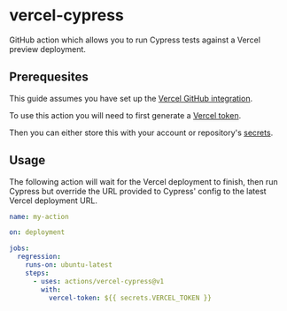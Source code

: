 # vercel-cypress

GitHub action which allows you to run Cypress tests against a Vercel preview deployment.

## Prerequesites

This guide assumes you have set up the [Vercel GitHub integration](https://vercel.com/docs/concepts/git/vercel-for-github).

To use this action you will need to first generate a [Vercel token](https://vercel.com/account/tokens).

Then you can either store this with your account or repository's [secrets](https://docs.github.com/en/actions/security-guides/encrypted-secrets).

## Usage

The following action will wait for the Vercel deployment to finish, then run Cypress but override the URL provided to Cypress' config to the latest Vercel deployment URL.

```yml
name: my-action

on: deployment

jobs:
  regression:
    runs-on: ubuntu-latest
    steps:
      - uses: actions/vercel-cypress@v1
        with:
          vercel-token: ${{ secrets.VERCEL_TOKEN }}
```
